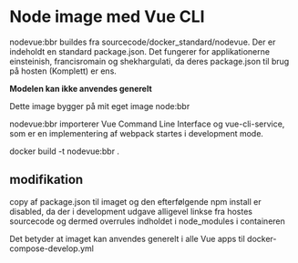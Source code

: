 # Node image med Vue CLI

nodevue:bbr buildes fra sourcecode/docker_standard/nodevue. Der er indeholdt en standard package.json. Det fungerer for applikationerne einsteinish, francisromain og shekhargulati, da deres package.json til brug på hosten (Komplett) er ens.

**Modelen kan ikke anvendes generelt**


Dette image bygger på mit eget image node:bbr

nodevue:bbr importerer Vue Command Line Interface og vue-cli-service, som er en implementering af webpack startes i development mode.

docker build -t nodevue:bbr .


## modifikation

copy af package.json til imaget og den efterfølgende npm install er disabled, da der i development udgave alligevel linkse fra hostes sourcecode og dermed overrules indholdet i node_modules i containeren

Det betyder at imaget kan anvendes generelt i alle Vue apps til docker-compose-develop.yml
